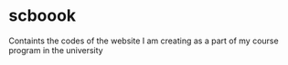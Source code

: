 # scboook
Containts the codes of the website I am creating as a part of my course program in the university
